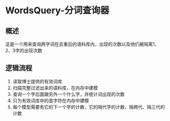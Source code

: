 # WordsQuery-分词查询器

## 概述
这是一个用来查询两字词在去重后的语料库内，出现的次数以及他们被隔离1、2、3字的出现次数

## 逻辑流程
1. 读取博士提供的有效词库
1. 扫描完整过滤出来的语料库，在内存中建模
1. 查询一个字后面跟另外一个什么字，并统计词出现的次数
1. 只为有效词库中的首字符在内存中建模
1. 每个模型需要有它的下一个字的计数，它的隔代字的计数，隔两代、隔三代的计数